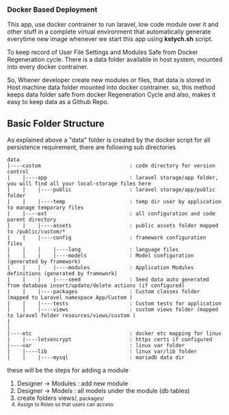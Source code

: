 
### Docker Based Deployment
This app, use docker contrainer to run laravel, low code module over it and other stuff in a complete virtual environment that automatically generate everytime new image whenever we start this app using **kstych.sh** script.

To keep record of User File Settings and Modules Safe from Docker Regeneration cycle. There is a data folder available in host system, mounted into every docker contrainer.

So, Whener developer create new modules or files, that data is stored in Host machine data folder mounted into docker contrainer. so, this method keeps data folder safe from docker Regeneration Cycle and also, makes it easy to keep data as a Github Repo.



## Basic Folder Structure

As explained above a "data" folder is created by the docker script for all persistence requirement, there are following sub directories
```
data
|----custom                             : code directory for version control
|    |----app                           : laravel storage/app folder, you will find all your local-storage files here
|    |    |----public                   : laravel storage/app/public folder
|    |    |----temp                     : temp dir user by application to manage temporary files
|    |----ext                           : all configuration and code parent directory
|    |    |----assets                   : public assets folder mapped to /public/custom/*
|    |    |----config                   : framework configuration files
|    |    |    |----lang                : language files
|    |    |    |----models              : Model configuration (generated by framework)
|    |    |    |----modules             : Application Modules definitions (generated by framework)
|    |    |    |----seed                : Seed data auto generated from database insert/update/delete actions (if configured)
|    |    |----packages                 : Custom classes folder (mapped to Laravel namespace App/Custom )
|    |    |----tests                    : Custom tests for application
|    |    |----views                    : custom views folder (mapped to laravel folder resources/views/custom )
|
|
|----etc                                : docker etc mapping for linux
|    |----letsencrypt                   : https certs if configured
|----var                                : linux var folder
|    |----lib                           : linux var/lib folder
|    |    |----mysql                    : mariadb data dir

```


these will be the steps for adding a module
1. Designer -> Modules : add new module
2. Designer -> Models : all models under the module (db tables)
3. create folders views/<small case modulename>, packages/<ModuleName>
4. Assign to Roles so that users can access
